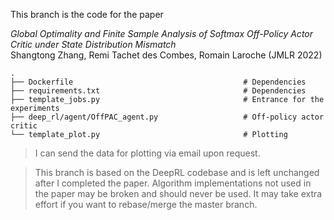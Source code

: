 This branch is the code for the paper

*Global Optimality and Finite Sample Analysis of Softmax Off-Policy Actor Critic under State Distribution Mismatch* \
Shangtong Zhang, Remi Tachet des Combes, Romain Laroche (JMLR 2022)

    .
    ├── Dockerfile                                      # Dependencies
    ├── requirements.txt                                # Dependencies
    ├── template_jobs.py                                # Entrance for the experiments
    ├── deep_rl/agent/OffPAC_agent.py                   # Off-policy actor critic  
    └── template_plot.py                                # Plotting

> I can send the data for plotting via email upon request.

> This branch is based on the DeepRL codebase and is left unchanged after I completed the paper. Algorithm implementations not used in the paper may be broken and should never be used. It may take extra effort if you want to rebase/merge the master branch.